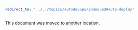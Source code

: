 ```yaml
---
redirect_to: '../../topics/autodevops/index.md#auto-deploy'
---
```


This document was moved to [another location](../../topics/autodevops/index.md#auto-deploy).
